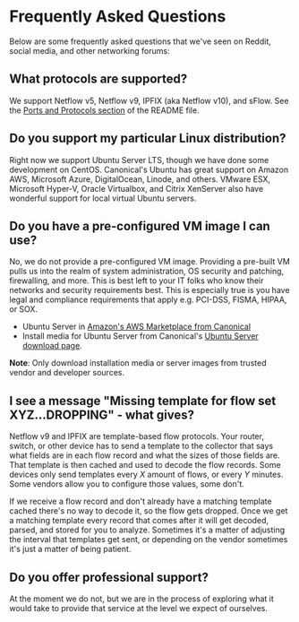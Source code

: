 # Frequently Asked Questions
Below are some frequently asked questions that we've seen on Reddit, social media, and other networking forums:

## What protocols are supported?
We support Netflow v5, Netflow v9, IPFIX (aka Netflow v10), and sFlow. See the [Ports and Protocols section](README.md#ports-and-protocols) of the README file.

## Do you support my particular Linux distribution?
Right now we support Ubuntu Server LTS, though we have done some development on CentOS. Canonical's Ubuntu has great support on Amazon AWS, Microsoft Azure, DigitalOcean, Linode, and others. VMware ESX, Microsoft Hyper-V, Oracle Virtualbox, and Citrix XenServer also have wonderful support for local virtual Ubuntu servers.

## Do you have a pre-configured VM image I can use?
No, we do not provide a pre-configured VM image. Providing a pre-built VM pulls us into the realm of system administration, OS security and patching, firewalling, and more. This is best left to your IT folks who know their networks and security requirements best. This is especially true is you have legal and compliance requirements that apply e.g. PCI-DSS, FISMA, HIPAA, or SOX.

- Ubuntu Server in [Amazon's AWS Marketplace from Canonical](https://aws.amazon.com/marketplace/seller-profile?id=565feec9-3d43-413e-9760-c651546613f2)
- Install media for Ubuntu Server from Canonical's [Ubuntu Server download page](https://www.ubuntu.com/download/server).

**Note**: Only download installation media or server images from trusted vendor and developer sources.

## I see a message "Missing template for flow set XYZ...DROPPING" - what gives? 
Netflow v9 and IPFIX are template-based flow protocols. Your router, switch, or other device has to send a template to the collector that says what fields are in each flow record and what the sizes of those fields are. That template is then cached and used to decode the flow records. Some devices only send templates every _X_ amount of flows, or every _Y_ minutes. Some vendors allow you to configure those values, some don't. 

If we receive a flow record and don't already have a matching template cached there's no way to decode it, so the flow gets dropped. Once we get a matching template every record that comes after it will get decoded, parsed, and stored for you to analyze. Sometimes it's a matter of adjusting the interval that templates get sent, or depending on the vendor sometimes it's just a matter of being patient.

## Do you offer professional support?
At the moment we do not, but we are in the process of exploring what it would take to provide that service at the level we expect of ourselves.